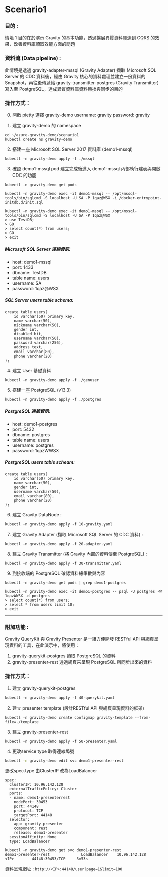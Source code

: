 # Scenario1

### 目的 :

情境 1 目的在於演示 Gravity 的基本功能，透過擴展異質資料庫達到 CQRS 的效果，改善資料庫讀取效能方面的問題

### 資料流 (Data pipeline) :

此情境是透過 gravity-adapter-mssql (Gravity Adapter) 擷取 Ｍicrosoft SQL Server 的 CDC 資料後，經由 Gravity 核心的資料處理並建立一份資料的 Snapshot，再往後傳遞給 gravity-transmitter-postgres (Gravity Transmitter) 寫入至 PostgreSQL，達成異質資料庫資料轉換與同步的目的

### 操作方式：
0. 開啟 pietty 選擇 gravity-demo username: gravity password: gravity

1. 建立 gravity-demo 的 namespace

```
cd ~/azure-gravity-demo/scenario1
kubectl create ns gravity-demo
```

2. 搭建一座 Microsoft SQL Server 2017 資料庫 (demo1-mssql)

```
kubectl -n gravity-demo apply -f ./mssql
```

3. 確認 demo1-mssql pod 建立完成後進入 demo1-mssql 內部執行建表與開啟 CDC 的功能

```
kubectl -n gravity-demo get pods
```
```
kubectl -n gravity-demo exec -it demo1-mssql -- /opt/mssql-tools/bin/sqlcmd -S localhost -U SA -P 1qaz@WSX -i /docker-entrypoint-initdb.d/init.sql

kubectl -n gravity-demo exec -it demo1-mssql -- /opt/mssql-tools/bin/sqlcmd -S localhost -U SA -P 1qaz@WSX
> use TestDB;
> GO
> select count(*) from users;
> GO
> exit
```
##### Microsoft SQL Server 連線資訊:

* host: demo1-mssql
* port: 1433
* dbname: TestDB
* table name: users
* username: SA
* password: 1qaz@WSX

##### SQL Server users table schema:
```
create table users(
	id varchar(50) primary key,
	name varchar(50),
	nickname varchar(50),
	gender int,
	disabled bit,
	username varchar(50),
	password varchar(256),
	address text,
	email varchar(80),
	phone varchar(20)
);
```

4. 建立 User 基礎資料

```
kubectl -n gravity-demo apply -f ./genuser
```

5. 搭建一座 PostgreSQL (v13.3)

```
kubectl -n gravity-demo apply -f ./postgres
```

##### PostgreSQL  連線資訊:

* host: demo1-postgres
* port: 5432
* dbname: postgres
* table name: users 
* username: postgres
* password: 1qazWWSX

##### PostgreSQL users table scheam:
```
create table users(
	id varchar(50) primary key,
	name varchar(50),
	gender int,
	username varchar(50),
	email varchar(80),
	phone varchar(20)
);
```

6. 建立 Gravity DataNode :

```
kubectl -n gravity-demo apply -f 10-gravity.yaml
```

7. 建立 Gravity Adapter (擷取 Ｍicrosoft SQL Server 的 CDC 資料) :

```
kubectl -n gravity-demo apply -f 20-adapter.yaml
```

8. 建立 Gravity Transmitter (將 Gravity 內部的資料傳至 PostgreSQL) :

```
kubectl -n gravity-demo apply -f 30-transmitter.yaml
```

9. 到接收端的 PostgreSQL 確認資料總筆數與內容

```
kubectl -n gravity-demo get pods | grep demo1-postgres
```
```
kubectl -n gravity-demo exec -it demo1-postgres -- psql -U postgres -W 1qazWWSX -d postgres
> select count(*) from users;
> select * from users limit 10;
> exit
```

---

### 附加功能 :

Gravity QueryKit 與 Gravity Presenter 是一組方便開發 RESTful API 與網頁呈現資料的工具，在此演示中，將使用：

1. gravity-querykit-postgres 讀取 PostgreSQL 的資料
2. gravity-presenter-rest 透過網頁來呈現 PostgreSQL 所同步出來的資料

### 操作方式：

1. 建立 gravity-querykit-postgres

```
kubectl -n gravity-demo apply -f 40-querykit.yaml
```

2. 建立 presenter template (設計RESTful API 與網頁呈現資料的框架)

```
kubectl -n gravity-demo create configmap gravity-template --from-file=./template
```

3. 建立 gravity-presenter-rest

```
kubectl -n gravity-demo apply -f 50-presenter.yaml
```

4. 更改service type 取得連線埠號
``` bash
kubectl -n gravity-demo edit svc demo1-presenter-rest
```

更改spec.type 由ClusterIP 改為LoadBalancer
```
spec:
  clusterIP: 10.96.142.128
  externalTrafficPolicy: Cluster
  ports:
  - name: demo1-presenterrest
    nodePort: 30453
    port: 44148
    protocol: TCP
    targetPort: 44148
  selector:
    app: gravity-presenter
    component: rest
    release: demo1-presenter
  sessionAffinity: None
  type: LoadBalancer

```
```
kubectl -n gravity-demo get svc demo1-presenter-rest
demo1-presenter-rest              LoadBalancer    10.96.142.128    <IP>        44148:30453/TCP     3m53s
```
資料呈現網址 : `http://<IP>:44148/user?page=1&limit=100`
